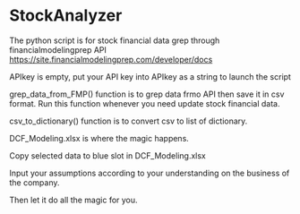 # StockAnalyzer

The python script is for stock financial data grep through financialmodelingprep API 
https://site.financialmodelingprep.com/developer/docs

APIkey is empty, put your API key into APIkey as a string to launch the script


grep_data_from_FMP() function is to grep data frmo API then save it in csv format.
Run this function whenever you need update stock financial data.

csv_to_dictionary() function is to convert csv to list of dictionary.

DCF_Modeling.xlsx is where the magic happens.

Copy selected data to blue slot in DCF_Modeling.xlsx

Input your assumptions according to your understanding on the business of the company.

Then let it do all the magic for you.
